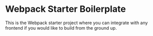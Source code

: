 # Webpack Starter Boilerplate
This is the Webpack starter project where you can integrate with any frontend if you would like to build from the ground up.
